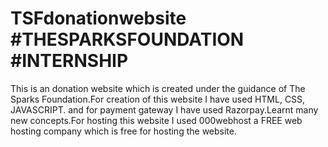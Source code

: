 # TSFdonationwebsite #THESPARKSFOUNDATION #INTERNSHIP
 This is an donation website which is created under the guidance of The Sparks Foundation.For creation of this website I have used HTML, CSS, JAVASCRIPT. and for payment gateway I have used Razorpay.Learnt many new concepts.For hosting this website I used 000webhost a FREE web hosting company which is free for hosting the website.   
